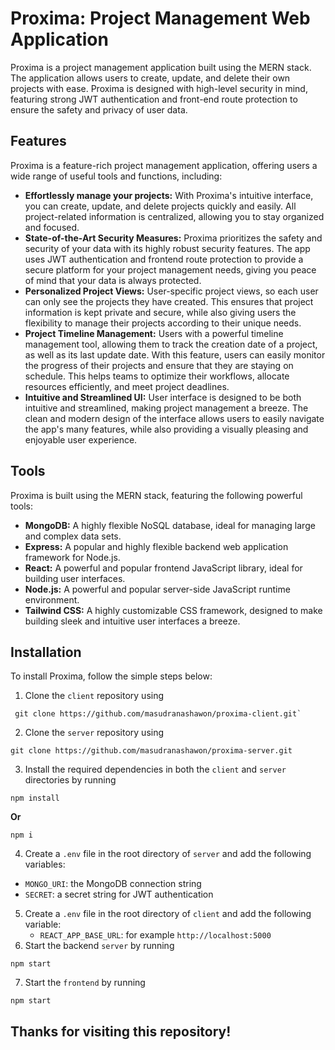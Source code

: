# Proxima: Project Management Web Application

Proxima is a project management application built using the MERN stack. The application allows users to create, update, and delete their own projects with ease. Proxima is designed with high-level security in mind, featuring strong JWT authentication and front-end route protection to ensure the safety and privacy of user data.

## Features

Proxima is a feature-rich project management application, offering users a wide range of useful tools and functions, including:

- **Effortlessly manage your projects:** With Proxima's intuitive interface, you can create, update, and delete projects quickly and easily. All project-related information is centralized, allowing you to stay organized and focused.
- **State-of-the-Art Security Measures:** Proxima prioritizes the safety and security of your data with its highly robust security features. The app uses JWT authentication and frontend route protection to provide a secure platform for your project management needs, giving you peace of mind that your data is always protected.
- **Personalized Project Views:** User-specific project views, so each user can only see the projects they have created. This ensures that project information is kept private and secure, while also giving users the flexibility to manage their projects according to their unique needs.
- **Project Timeline Management:** Users with a powerful timeline management tool, allowing them to track the creation date of a project, as well as its last update date. With this feature, users can easily monitor the progress of their projects and ensure that they are staying on schedule. This helps teams to optimize their workflows, allocate resources efficiently, and meet project deadlines.
- **Intuitive and Streamlined UI:** User interface is designed to be both intuitive and streamlined, making project management a breeze. The clean and modern design of the interface allows users to easily navigate the app's many features, while also providing a visually pleasing and enjoyable user experience.

## Tools

Proxima is built using the MERN stack, featuring the following powerful tools:

- **MongoDB:** A highly flexible NoSQL database, ideal for managing large and complex data sets.
- **Express:** A popular and highly flexible backend web application framework for Node.js.
- **React:** A powerful and popular frontend JavaScript library, ideal for building user interfaces.
- **Node.js:** A powerful and popular server-side JavaScript runtime environment.
- **Tailwind CSS:** A highly customizable CSS framework, designed to make building sleek and intuitive user interfaces a breeze.

## Installation

To install Proxima, follow the simple steps below:

1. Clone the `client` repository using

```
 git clone https://github.com/masudranashawon/proxima-client.git`
```

2. Clone the `server` repository using

```
git clone https://github.com/masudranashawon/proxima-server.git
```

3. Install the required dependencies in both the `client` and `server` directories by running

```
npm install
```

**Or**

```
npm i
```

4. Create a `.env` file in the root directory of `server` and add the following variables:

- `MONGO_URI`: the MongoDB connection string
- `SECRET`: a secret string for JWT authentication

5. Create a `.env` file in the root directory of `client` and add the following variable:
   - `REACT_APP_BASE_URL`: for example `http://localhost:5000`
6. Start the backend `server` by running

```
npm start
```

7. Start the `frontend` by running

```
npm start
```


## Thanks for visiting this repository!
